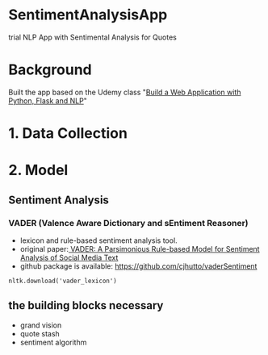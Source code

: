 # SentimentAnalysisApp
trial NLP App with Sentimental Analysis for Quotes

# Background
Built the app based on the Udemy class "[Build a Web Application with Python, Flask and NLP](https://www.udemy.com/course/build-a-web-application-with-python-flask-and-nlp/)"

# 1. Data Collection

# 2. Model

## Sentiment Analysis
### VADER (Valence Aware Dictionary and sEntiment Reasoner)
- lexicon and rule-based sentiment analysis tool. 
- original paper:[ VADER: A Parsimonious Rule-based Model for
Sentiment Analysis of Social Media Text](http://comp.social.gatech.edu/papers/icwsm14.vader.hutto.pdf)
- github package is available: https://github.com/cjhutto/vaderSentiment

```
nltk.download('vader_lexicon')
```
## the building blocks necessary 
- grand vision
- quote stash
- sentiment algorithm
